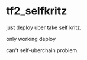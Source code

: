 # tf2_selfkritz

just deploy uber take self kritz.

only working deploy

can't self-uberchain problem.
